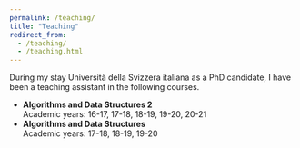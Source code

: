```yaml
---
permalink: /teaching/
title: "Teaching"
redirect_from: 
  - /teaching/
  - /teaching.html
---
```


During my stay Università della Svizzera italiana as a PhD candidate, I have been a teaching assistant in the following courses.
- **Algorithms and Data Structures 2**\
	Academic years: 16-17, 17-18, 18-19, 19-20, 20-21 
- **Algorithms and Data Structures**\
	Academic years: 17-18, 18-19, 19-20 